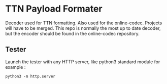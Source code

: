 # TTN Payload Formater

Decoder used for TTN formatting. Also used for the online-codec. Projects will have to be merged. This repo is normally the most up to date decoder, but the encoder should be found in the online-codec repository.

## Tester

Launch the tester with any HTTP server, like python3 standard module for example : 

```python3 -m http.server```
